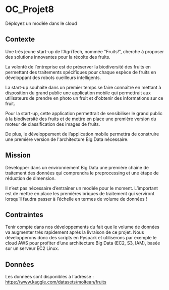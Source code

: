 # OC_Projet8
Déployez un modèle dans le cloud

## Contexte
Une très jeune start-up de l'AgriTech, nommée  "Fruits!", cherche à proposer des solutions innovantes pour la récolte 
des fruits.

La volonté de l’entreprise est de préserver la biodiversité des fruits en permettant des traitements spécifiques 
pour chaque espèce de fruits en développant des robots cueilleurs intelligents.

La start-up souhaite dans un premier temps se faire connaître en mettant à disposition du grand public une application
mobile qui permettrait aux utilisateurs de prendre en photo un fruit et d'obtenir des informations sur ce fruit.

Pour la start-up, cette application permettrait de sensibiliser le grand public à la biodiversité des fruits et de 
mettre en place une première version du moteur de classification des images de fruits.

De plus, le développement de l’application mobile permettra de construire une première version de l'architecture 
Big Data nécessaire.

## Mission
Développer dans un environnement Big Data une première chaîne de traitement des données qui comprendra le preprocessing
et une étape de réduction de dimension.

Il n’est pas nécessaire d’entraîner un modèle pour le moment.
L’important est de mettre en place les premières briques de traitement qui serviront lorsqu’il faudra passer à l’échelle
en termes de volume de données !

## Contraintes
Tenir compte dans nos développements du fait que le volume de données va augmenter très rapidement après la livraison 
de ce projet. Nous développerons donc des scripts en Pyspark et utiliserons par exemple le cloud AWS pour profiter
d’une architecture Big Data (EC2, S3, IAM), basée sur un serveur EC2 Linux.

## Données
Les données sont disponibles à l'adresse :
https://www.kaggle.com/datasets/moltean/fruits
